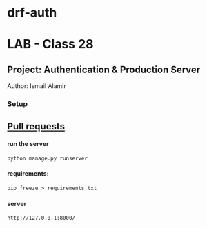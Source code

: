 # drf-auth

# LAB - Class 28

## Project: Authentication & Production Server

Author: Ismail Alamir


### Setup
## [Pull requests](https://github.com/IsmailAlamir/drf-auth/pull/3)


#### run the server
```
python manage.py runserver
```

#### requirements:
```
pip freeze > requirements.txt
```


#### server
```
http://127.0.0.1:8000/
```

